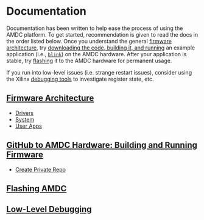 # Documentation

Documentation has been written to help ease the process of using the AMDC platform. To get started, recommendation is given to read the docs in the order listed below. Once you understand the general [firmware architecture](Firmware-Architecture.md), try [downloading the code, building it, and running](Building-and-Running-Firmware.md) an example application (i.e., [`blink`](../sdk/bare/user/usr/blink/)) on the AMDC hardware. After your application is stable, try [flashing](Flashing-AMDC.md) it to the AMDC hardware for permanent usage.

If you run into low-level issues (i.e. strange restart issues), consider using the Xilinx [debugging tools](Low-Level-Debugging.md) to investigate register state, etc.

## [Firmware Architecture](Firmware-Architecture.md)
- [Drivers](Firmware-Arch-Drivers.md)
- [System](Firmware-Arch-System.md)
- [User Apps](Firmware-Arch-UserApps.md)

## [GitHub to AMDC Hardware: Building and Running Firmware](Building-and-Running-Firmware.md)
- [Create Private Repo](Create-Private-Repo.md)

## [Flashing AMDC](Flashing-AMDC.md)

## [Low-Level Debugging](Low-Level-Debugging.md)
